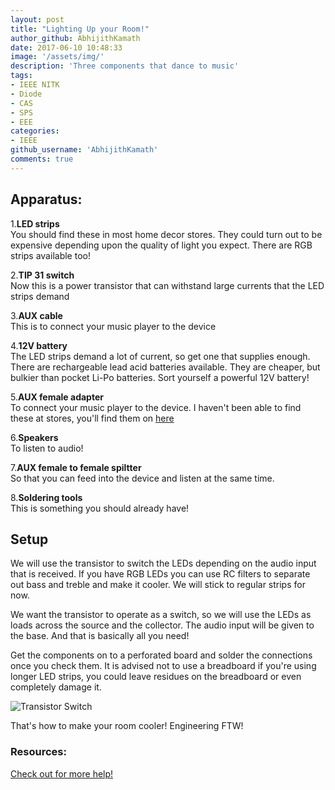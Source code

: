```yaml
---
layout: post
title: "Lighting Up your Room!"
author_github: AbhijithKamath
date: 2017-06-10 10:48:33
image: '/assets/img/'
description: 'Three components that dance to music'
tags:
- IEEE NITK
- Diode
- CAS
- SPS
- EEE
categories:
- IEEE
github_username: 'AbhijithKamath'
comments: true
---
```


## Apparatus:

1.**LED strips** <br>
You should find these in most home decor stores. They could turn out to be expensive depending upon the quality of light you expect. There are RGB strips available too! <br>

2.**TIP 31 switch**<br>
Now this is a power transistor that can withstand large currents that the LED strips demand

3.**AUX cable**<br>
This is to connect your music player to the device

4.**12V battery**<br>
The LED strips demand a lot of current, so get one that supplies enough. There are rechargeable lead acid batteries available. They are cheaper, but bulkier than pocket Li-Po batteries. Sort yourself a powerful 12V battery!

5.**AUX female adapter**<br>
To connect your music player to the device. I haven't been able to find these at stores, you'll find them on [here](http://www.electroncomponents.com/)

6.**Speakers**<br> To listen to audio!

7.**AUX female to female spiltter**<br>
So that you can feed into the device and listen at the same time.

8.**Soldering tools**<br>
This is something you should already have!

## Setup

We will use the transistor to switch the LEDs depending on the audio input that is received. If you have RGB LEDs you can use RC filters to separate out bass and treble and make it cooler. We will stick to regular strips for now.

We want the transistor to operate as a switch, so we will use the LEDs as loads across the source and the collector. The audio input will be given to the base. And that is basically all you need!

Get the components on to a perforated board and solder the connections once you check them. It is advised not to use a breadboard if you're using longer LED strips, you could leave residues on the breadboard or even completely damage it.

![Transistor Switch](https://www.electronicspoint.com/attachments/plans-jpeg.4315/)

That's how to make your room cooler! Engineering FTW!

### Resources:

[Check out for more help!](http://www.instructables.com/id/Sync-LED-to-Music/)